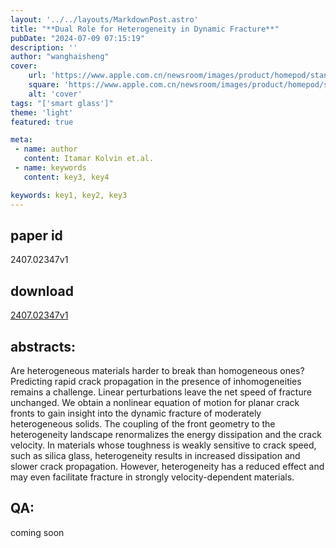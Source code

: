 ```yaml
---
layout: '../../layouts/MarkdownPost.astro'
title: "**Dual Role for Heterogeneity in Dynamic Fracture**"
pubDate: "2024-07-09 07:15:19"
description: ''
author: "wanghaisheng"
cover:
    url: 'https://www.apple.com.cn/newsroom/images/product/homepod/standard/Apple-HomePod-hero-230118_big.jpg.large_2x.jpg'
    square: 'https://www.apple.com.cn/newsroom/images/product/homepod/standard/Apple-HomePod-hero-230118_big.jpg.large_2x.jpg'
    alt: 'cover'
tags: "['smart glass']" 
theme: 'light'
featured: true

meta:
 - name: author
   content: Itamar Kolvin et.al.
 - name: keywords
   content: key3, key4

keywords: key1, key2, key3
---
```


## paper id
2407.02347v1
## download
[2407.02347v1](http://arxiv.org/abs/2407.02347v1)
## abstracts:
Are heterogeneous materials harder to break than homogeneous ones? Predicting rapid crack propagation in the presence of inhomogeneities remains a challenge. Linear perturbations leave the net speed of fracture unchanged. We obtain a nonlinear equation of motion for planar crack fronts to gain insight into the dynamic fracture of moderately heterogeneous solids. The coupling of the front geometry to the heterogeneity landscape renormalizes the energy dissipation and the crack velocity. In materials whose toughness is weakly sensitive to crack speed, such as silica glass, heterogeneity results in increased dissipation and slower crack propagation. However, heterogeneity has a reduced effect and may even facilitate fracture in strongly velocity-dependent materials.
## QA:
coming soon
